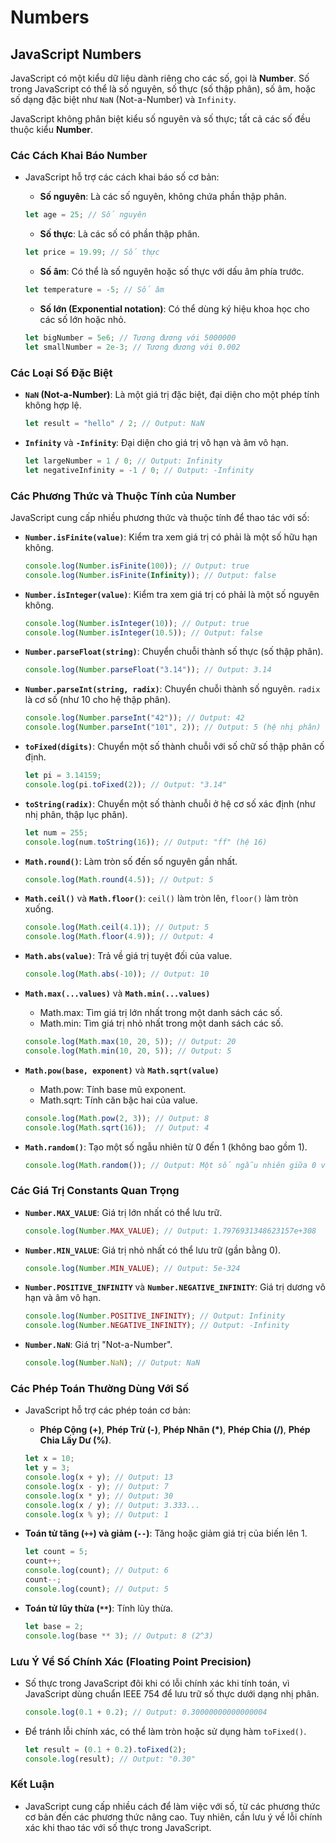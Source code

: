 # Numbers

## JavaScript Numbers

JavaScript có một kiểu dữ liệu dành riêng cho các số, gọi là **Number**. Số trong JavaScript có thể là số nguyên, số thực (số thập phân), số âm, hoặc số dạng đặc biệt như `NaN` (Not-a-Number) và `Infinity`. 

JavaScript không phân biệt kiểu số nguyên và số thực; tất cả các số đều thuộc kiểu **Number**.

### Các Cách Khai Báo Number

- JavaScript hỗ trợ các cách khai báo số cơ bản:

    - **Số nguyên**: Là các số nguyên, không chứa phần thập phân.
    ```javascript
    let age = 25; // Số nguyên
    ```

    - **Số thực**: Là các số có phần thập phân.
    ```javascript
    let price = 19.99; // Số thực
    ```

    - **Số âm**: Có thể là số nguyên hoặc số thực với dấu âm phía trước.
    ```javascript
    let temperature = -5; // Số âm
    ```

    - **Số lớn (Exponential notation)**: Có thể dùng ký hiệu khoa học cho các số lớn hoặc nhỏ.
    ```javascript
    let bigNumber = 5e6; // Tương đương với 5000000
    let smallNumber = 2e-3; // Tương đương với 0.002
    ```

### Các Loại Số Đặc Biệt

- **`NaN` (Not-a-Number)**: Là một giá trị đặc biệt, đại diện cho một phép tính không hợp lệ.
    ```javascript
    let result = "hello" / 2; // Output: NaN
    ```

- **`Infinity`** và **`-Infinity`**: Đại diện cho giá trị vô hạn và âm vô hạn.
    ```javascript
    let largeNumber = 1 / 0; // Output: Infinity
    let negativeInfinity = -1 / 0; // Output: -Infinity
    ```

### Các Phương Thức và Thuộc Tính của Number

JavaScript cung cấp nhiều phương thức và thuộc tính để thao tác với số:

- **`Number.isFinite(value)`**: Kiểm tra xem giá trị có phải là một số hữu hạn không.
    ```javascript
    console.log(Number.isFinite(100)); // Output: true
    console.log(Number.isFinite(Infinity)); // Output: false
    ```

- **`Number.isInteger(value)`**: Kiểm tra xem giá trị có phải là một số nguyên không.
    ```javascript
    console.log(Number.isInteger(10)); // Output: true
    console.log(Number.isInteger(10.5)); // Output: false
    ```

- **`Number.parseFloat(string)`**: Chuyển chuỗi thành số thực (số thập phân).
    ```javascript
    console.log(Number.parseFloat("3.14")); // Output: 3.14
    ```

- **`Number.parseInt(string, radix)`**: Chuyển chuỗi thành số nguyên. `radix` là cơ số (như 10 cho hệ thập phân).
    ```javascript
    console.log(Number.parseInt("42")); // Output: 42
    console.log(Number.parseInt("101", 2)); // Output: 5 (hệ nhị phân)
    ```

- **`toFixed(digits)`**: Chuyển một số thành chuỗi với số chữ số thập phân cố định.
    ```javascript
    let pi = 3.14159;
    console.log(pi.toFixed(2)); // Output: "3.14"
    ```

- **`toString(radix)`**: Chuyển một số thành chuỗi ở hệ cơ số xác định (như nhị phân, thập lục phân).
    ```javascript
    let num = 255;
    console.log(num.toString(16)); // Output: "ff" (hệ 16)
    ```

- **`Math.round()`**: Làm tròn số đến số nguyên gần nhất.
    ```javascript
    console.log(Math.round(4.5)); // Output: 5
    ```

- **`Math.ceil()`** và **`Math.floor()`**: `ceil()` làm tròn lên, `floor()` làm tròn xuống.
    ```javascript
    console.log(Math.ceil(4.1)); // Output: 5
    console.log(Math.floor(4.9)); // Output: 4
    ```

- **`Math.abs(value)`**: Trả về giá trị tuyệt đối của value.

    ```javascript
    console.log(Math.abs(-10)); // Output: 10
    ```

- **`Math.max(...values)`** và **`Math.min(...values)`**
    - Math.max: Tìm giá trị lớn nhất trong một danh sách các số.
    - Math.min: Tìm giá trị nhỏ nhất trong một danh sách các số.
    ```javascript
    console.log(Math.max(10, 20, 5)); // Output: 20
    console.log(Math.min(10, 20, 5)); // Output: 5
    ```
- **`Math.pow(base, exponent)`** và **`Math.sqrt(value)`**
    - Math.pow: Tính base mũ exponent.
    - Math.sqrt: Tính căn bậc hai của value.

    ```javascript
    console.log(Math.pow(2, 3)); // Output: 8
    console.log(Math.sqrt(16));  // Output: 4
    ```

- **`Math.random()`**: Tạo một số ngẫu nhiên từ 0 đến 1 (không bao gồm 1).

    ```javascript
    console.log(Math.random()); // Output: Một số ngẫu nhiên giữa 0 và 1
    ```

### Các Giá Trị Constants Quan Trọng

- **`Number.MAX_VALUE`**: Giá trị lớn nhất có thể lưu trữ.
    ```javascript
    console.log(Number.MAX_VALUE); // Output: 1.7976931348623157e+308
    ```

- **`Number.MIN_VALUE`**: Giá trị nhỏ nhất có thể lưu trữ (gần bằng 0).
    ```javascript
    console.log(Number.MIN_VALUE); // Output: 5e-324
    ```

- **`Number.POSITIVE_INFINITY`** và **`Number.NEGATIVE_INFINITY`**: Giá trị dương vô hạn và âm vô hạn.
    ```javascript
    console.log(Number.POSITIVE_INFINITY); // Output: Infinity
    console.log(Number.NEGATIVE_INFINITY); // Output: -Infinity
    ```

- **`Number.NaN`**: Giá trị "Not-a-Number".
    ```javascript
    console.log(Number.NaN); // Output: NaN
    ```

### Các Phép Toán Thường Dùng Với Số

- JavaScript hỗ trợ các phép toán cơ bản:

    - **Phép Cộng (+)**, **Phép Trừ (-)**, **Phép Nhân (*)**, **Phép Chia (/)**, **Phép Chia Lấy Dư (%)**.
    ```javascript
    let x = 10;
    let y = 3;
    console.log(x + y); // Output: 13
    console.log(x - y); // Output: 7
    console.log(x * y); // Output: 30
    console.log(x / y); // Output: 3.333...
    console.log(x % y); // Output: 1
    ```

- **Toán tử tăng (`++`) và giảm (`--`)**: Tăng hoặc giảm giá trị của biến lên 1.
    ```javascript
    let count = 5;
    count++;
    console.log(count); // Output: 6
    count--;
    console.log(count); // Output: 5
    ```

- **Toán tử lũy thừa (`**`)**: Tính lũy thừa.
    ```javascript
    let base = 2;
    console.log(base ** 3); // Output: 8 (2^3)
    ```

### Lưu Ý Về Số Chính Xác (Floating Point Precision)

- Số thực trong JavaScript đôi khi có lỗi chính xác khi tính toán, vì JavaScript dùng chuẩn IEEE 754 để lưu trữ số thực dưới dạng nhị phân.
    ```javascript
    console.log(0.1 + 0.2); // Output: 0.30000000000000004
    ```

- Để tránh lỗi chính xác, có thể làm tròn hoặc sử dụng hàm `toFixed()`.
    ```javascript
    let result = (0.1 + 0.2).toFixed(2);
    console.log(result); // Output: "0.30"
    ```

### Kết Luận

- JavaScript cung cấp nhiều cách để làm việc với số, từ các phương thức cơ bản đến các phương thức nâng cao. Tuy nhiên, cần lưu ý về lỗi chính xác khi thao tác với số thực trong JavaScript.
